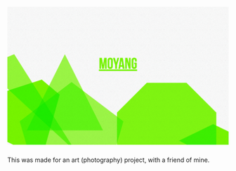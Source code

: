 # [![Moyang](moyang.gif)](https://antoinelcr.github.io/Moyang/)
This was made for an art (photography) project, with a friend of mine.